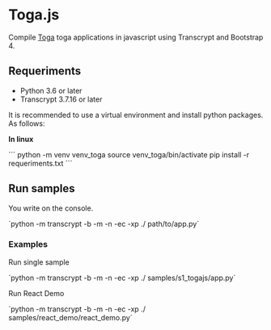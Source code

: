 # Toga.js

Compile [Toga](https://toga.readthedocs.io/) toga applications in javascript using Transcrypt and Bootstrap 4.

## Requeriments

- Python 3.6 or later
- Transcrypt 3.7.16 or later

It is recommended to use a virtual environment and install python packages. As follows:

**In linux**

´´´
python -m venv venv_toga
source venv_toga/bin/activate
pip install -r requeriments.txt
´´´

## Run samples

You write on the console.

´python -m transcrypt -b -m -n -ec -xp ./ path/to/app.py´

### Examples

Run single sample

´python -m transcrypt -b -m -n -ec -xp ./ samples/s1_togajs/app.py´

Run React Demo

´python -m transcrypt -b -m -n -ec -xp ./ samples/react_demo/react_demo.py´